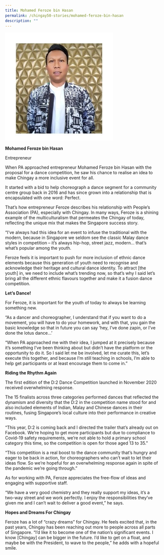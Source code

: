 ```yaml
---
title: Mohamed Feroze bin Hasan
permalink: /chingay50-stories/mohamed-feroze-bin-hasan
description: ""
---
```

![](/images/Chingay50%20Stories/mohamed-feroze-bin-hasan-50storiesimage.jpg)

**Mohamed Feroze bin Hasan**

Entrepreneur

When PA approached entrepreneur Mohamed Feroze bin Hasan with the proposal for a dance competition, he saw his chance to realise an idea to make Chingay a more inclusive event for all.

 

It started with a bid to help choreograph a dance segment for a community centre group back in 2016 and has since grown into a relationship that is encapsulated with one word: Perfect.

That’s how entrepreneur Feroze describes his relationship with People’s Association (PA), especially with Chingay. In many ways, Feroze is a shining example of the multiculturalism that permeates the Chingay of today, reflecting the unique mix that makes the Singapore success story.

“I’ve always had this idea for an event to infuse the traditional with the modern, because in Singapore we seldom see the classic Malay dance styles in competition – it’s always hip-hop, street jazz, modern… that’s what’s popular among the youth.

Feroze feels it is important to push for more inclusion of ethnic dance elements because this generation of youth need to recognise and acknowledge their heritage and cultural dance identity. To attract [the youth] in, we need to include what’s trending now, so that’s why I said let’s bring all the different ethnic flavours together and make it a fusion dance competition.

 

**Let’s Dance!**

For Feroze, it is important for the youth of today to always be learning something new.

“As a dancer and choreographer, I understand that if you want to do a movement, you will have to do your homework, and with that, you gain the basic knowledge so that in future you can say ‘hey, I’ve done zapin, or I’ve done the lotus dance…’

“When PA approached me with their idea, I jumped at it precisely because it’s something I’ve been thinking about but didn’t have the platform or the opportunity to do it. So I said let me be involved, let me curate this, let’s execute this together, and because I’m still teaching in schools, I’m able to help get participants or at least encourage them to come in.”

 

**Riding the Rhythm Again**

The first edition of the D:2 Dance Competition launched in November 2020 received overwhelming response.

The 15 finalists across three categories performed dances that reflected the dynamism and diversity that the D:2 in the competition name stood for and also included elements of Indian, Malay and Chinese dances in their routines, fusing Singapore’s local culture into their performance in creative ways.

“This year, D:2 is coming back and I directed the trailer that’s already out on Facebook. We’re hoping to get more participants but due to compliance to Covid-19 safety requirements, we’re not able to hold a primary school category this time, so the competition is open for those aged 13 to 35."

“This competition is a real boost to the dance community that’s hungry and eager to be back in action, for choreographers who can’t wait to let their ideas flow. So we’re hopeful for an overwhelming response again in spite of the pandemic we’re going through.”

As for working with PA, Feroze appreciates the free-flow of ideas and engaging with supportive staff.

“We have a very good chemistry and they really support my ideas, it’s a two-way street and we work perfectly. I enjoy the responsibilities they’ve given me and I can’t wait to deliver a good event,” he says.

 

**Hopes and Dreams For Chingay**

Feroze has a lot of “crazy dreams” for Chingay. He feels excited that, in the past years, Chingay has been reaching out more to people across all parts of Singapore. “I’d like it to become one of the nation’s significant events. I know [Chingay] can be bigger in the future. I’d like to get on a float, and maybe be with the President, to wave to the people,” he adds with a hopeful smile.